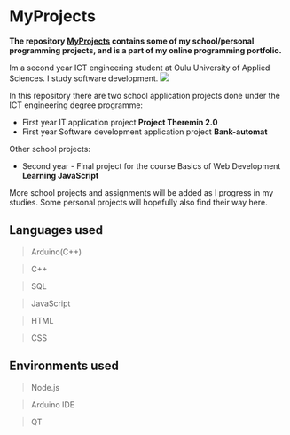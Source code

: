 # MyProjects

**The repository [MyProjects](https://github.com/JuhoHackspace/MyProjects.git) contains some of my school/personal programming projects, and is a part of my online programming portfolio.**

Im a second year ICT engineering student at Oulu University of Applied Sciences. I study software development.
<img src = "https://oamk.fi/wp-content/uploads/2019/05/Toimistokayttoon_Suomeksi-02.png">

In this repository there are two school application projects done under the ICT engineering degree programme:
+ First year IT application project **Project Theremin 2.0**
+ First year Software development application project **Bank-automat**

Other school projects:
+ Second year - Final project for the course Basics of Web Development **Learning JavaScript** 

More school projects and assignments will be added as I progress in my studies. Some personal projects will hopefully also find their way here.

## Languages used
> Arduino(C++)

> C++

> SQL

> JavaScript

> HTML

> CSS

## Environments used
> Node.js

> Arduino IDE

> QT
